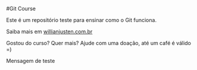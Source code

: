 #Git Course

Este é um repositório teste para ensinar como o Git funciona.

Saiba mais em [willianjusten.com.br](http://www.willianjusten.com.br)

Gostou do curso? Quer mais? Ajude com uma doação, até um café é válido =)

Mensagem de teste
